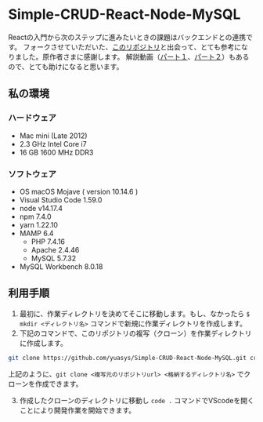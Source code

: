 # Simple-CRUD-React-Node-MySQL
Reactの入門から次のステップに進みたいときの課題はバックエンドとの連携です。
フォークさせていただいた、[このリポジトリ](https://github.com/machadop1407/Simple-CRUD-React-Node-MySQL)と出会って、とても参考になりました。原作者さまに感謝します。
解説動画（[パート１](https://www.youtube.com/watch?v=re3OIOr9dJI)、[パート２](https://youtu.be/AohARsUlwQk?si=sXZbFmi-OfG_Ol76)）もあるので、とても助けになると思います。
## 私の環境
### ハードウェア
 - Mac mini (Late 2012)
 - 2.3 GHz Intel Core i7
 - 16 GB 1600 MHz DDR3

### ソフトウェア
- OS macOS Mojave ( version 10.14.6 )
- Visual Studio Code 1.59.0
- node v14.17.4
- npm 7.4.0
- yarn 1.22.10
- MAMP 6.4
  - PHP 7.4.16
  - Apache 2.4.46
  - MySQL 5.7.32
- MySQL Workbench 8.0.18
## 利用手順
1. 最初に、作業ディレクトリを決めてそこに移動します。もし、なかったら `$ mkdir <ディレクトリ名>` コマンドで新規に作業ディレクトリを作成します。
2. 下記のコマンドで、このリポジトリの複写（クローン）を作業ディレクトリに作成します。

```bash
git clone https://github.com/yuasys/Simple-CRUD-React-Node-MySQL.git crud-test
```

上記のように、`git clone <複写元のリポジトリurl> <格納するディレクトリ名>` でクローンを作成できます。

3. 作成したクローンのディレクトリに移動し `code .` コマンドでVScodeを開くことにより開発作業を開始できます。
